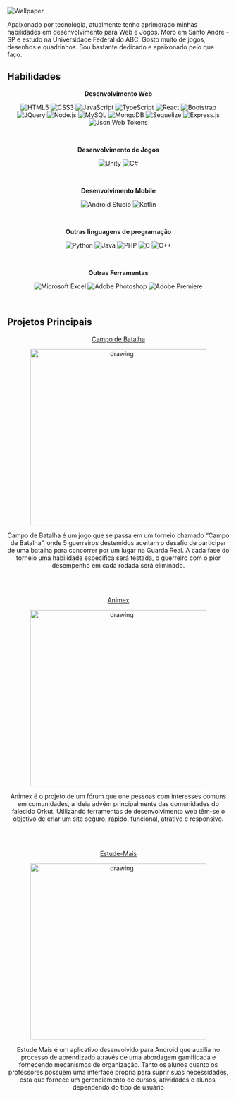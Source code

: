 ![Wallpaper](https://i.imgur.com/xyI3Vjt.png)

Apaixonado por tecnologia, atualmente tenho aprimorado minhas habilidades em desenvolvimento para Web e Jogos. Moro em Santo André - SP e estudo na Universidade Federal do ABC. Gosto muito de jogos, desenhos e quadrinhos. Sou bastante dedicado e apaixonado pelo que faço.

## Habilidades
<div align="center">

**Desenvolvimento Web**

  <img
    src="https://img.shields.io/badge/HTML5-E34F26?style=for-the-badge&logo=html5&logoColor=white"
    alt="HTML5"
  />
  <img
    src="https://img.shields.io/badge/CSS3-1572B6?style=for-the-badge&logo=css3&logoColor=white"
    alt="CSS3"
  />
  <img
    src="https://img.shields.io/badge/JavaScript-F7DF1E?style=for-the-badge&logo=javascript&logoColor=black"
    alt="JavaScript"
  />
  <img
    src="https://img.shields.io/badge/TypeScript-007ACC?style=for-the-badge&logo=typescript&logoColor=white"
    alt="TypeScript"
  />
  <img
    src="https://img.shields.io/badge/React-20232A?style=for-the-badge&logo=react&logoColor=61DAFB"
    alt="React"
  />
  <img
    src="https://img.shields.io/badge/Bootstrap-563D7C?style=for-the-badge&logo=bootstrap&logoColor=white"
    alt="Bootstrap"
  />
    <img
    src="https://img.shields.io/badge/jQuery-0769AD?style=for-the-badge&logo=jquery&logoColor=white"
    alt="JQuery"
  />
    <img
    src="https://img.shields.io/badge/Node.js-43853D?style=for-the-badge&logo=node.js&logoColor=white"
    alt="Node.js"
  />
    <img
    src="https://img.shields.io/badge/MySQL-00000F?style=for-the-badge&logo=mysql&logoColor=white"
    alt="MySQL"
  />
  <img
    src="https://img.shields.io/badge/MongoDB-4EA94B?style=for-the-badge&logo=mongodb&logoColor=white"
    alt="MongoDB"
  />
  <img
    src="https://img.shields.io/badge/sequelize-323330?style=for-the-badge&logo=sequelize&logoColor=blue"
    alt="Sequelize"
  />
    <img
    src="https://img.shields.io/badge/Express.js-404D59?style=for-the-badge"
    alt="Express.js"
  />
  <img
    src="https://img.shields.io/badge/json%20web%20tokens-323330?style=for-the-badge&logo=json-web-tokens&logoColor=pink"
    alt="Json Web Tokens"
  />

<br>

**Desenvolvimento de Jogos**


  <img
    src="https://img.shields.io/badge/Unity-100000?style=for-the-badge&logo=unity&logoColor=white"
    alt="Unity"
  />
    <img
    src="https://img.shields.io/badge/C%23-239120?style=for-the-badge&logo=c-sharp&logoColor=white"
    alt="C#"
  />


<br>

**Desenvolvimento Mobile**


  <img
    src="https://img.shields.io/badge/Android-3DDC84?style=for-the-badge&logo=android&logoColor=white"
    alt="Android Studio"
  />
    <img
    src="https://img.shields.io/badge/Kotlin-0095D5?&style=for-the-badge&logo=kotlin&logoColor=white"
    alt="Kotlin"
  />


<br>

**Outras linguagens de programação**


  <img
    src="https://img.shields.io/badge/Python-3776AB?style=for-the-badge&logo=python&logoColor=white"
    alt="Python"
  />
  <img
    src="https://img.shields.io/badge/Java-ED8B00?style=for-the-badge&logo=java&logoColor=white"
    alt="Java"
  />
  <img
    src="https://img.shields.io/badge/PHP-777BB4?style=for-the-badge&logo=php&logoColor=white"
    alt="PHP"
  />
  <img
    src="https://img.shields.io/badge/C-00599C?style=for-the-badge&logo=c&logoColor=white"
    alt="C"
  />
    <img
    src="https://img.shields.io/badge/C%2B%2B-00599C?style=for-the-badge&logo=c%2B%2B&logoColor=white"
    alt="C++"
  />


<br>

**Outras Ferramentas**


  <img
      src="https://img.shields.io/badge/Microsoft_Excel-217346?style=for-the-badge&logo=microsoft-excel&logoColor=white"
      alt="Microsoft Excel"
    />
  <img
      src="https://img.shields.io/badge/Adobe%20Photoshop-31A8FF?style=for-the-badge&logo=Adobe%20Photoshop&logoColor=black"
      alt="Adobe Photoshop"
    />
<img
      src="https://img.shields.io/badge/Adobe%20Premiere%20Pro-9999FF?style=for-the-badge&logo=Adobe%20Premiere%20Pro&logoColor=white"
      alt="Adobe Premiere"
    />


<br>
</div>

## Projetos Principais

<div align="center">

[Campo de Batalha](https://github.com/JeffersonRodrigues7/CampoDeBatalha)

<img src="https://i.imgur.com/Hi3O1j8.png" alt="drawing" height="400"/>


Campo de Batalha é um jogo que se passa em um torneio chamado “Campo de Batalha”, onde 5 guerreiros destemidos aceitam o desafio de participar de uma batalha para concorrer por um lugar na Guarda Real. A cada fase do torneio uma habilidade especifica será testada, o guerreiro com o pior desempenho em cada rodada será eliminado.

<br><br>

[Animex](https://github.com/JeffersonRodrigues7/Animex)

<img src="https://i.imgur.com/NqW3M7I.png" alt="drawing" height="400"/>


Animex é o projeto de um fórum que une pessoas com interesses comuns em comunidades, a ideia advém principalmente das comunidades do falecido Orkut. Utilizando ferramentas de desenvolvimento web têm-se o objetivo de criar um site seguro, rápido, funcional, atrativo e responsivo.

<br><br>

[Estude-Mais](https://github.com/JeffersonRodrigues7/Estude-Mais)

<img src="https://i.imgur.com/SnHAJCh.png" alt="drawing" height="400"/>

Estude Mais é um aplicativo desenvolvido para Android que auxilia no processo de aprendizado através de uma abordagem gamificada e fornecendo mecanismos de organização. Tanto os alunos quanto os professores possuem uma interface própria para suprir suas necessidades, esta que fornece um gerenciamento de cursos, atividades e alunos, dependendo do tipo de usuário
</div>
